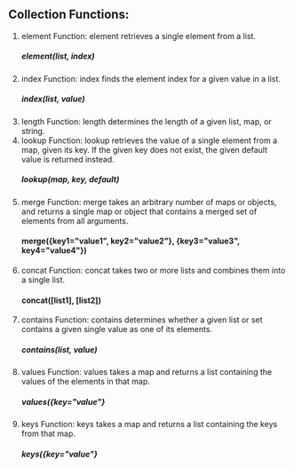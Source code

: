 ## Collection Functions:

1. element Function: element retrieves a single element from a list.
      ##### element(list, index)
2. index Function: index finds the element index for a given value in a list.
      ##### index(list, value)
3. length Function: length determines the length of a given list, map, or string.
4. lookup Function: lookup retrieves the value of a single element from a map, given its key. If the given key does not exist, the given default value is returned instead.
      ##### lookup(map, key, default)
5. merge Function: merge takes an arbitrary number of maps or objects, and returns a single map or object that contains a merged set of elements from all arguments.
      #### merge({key1="value1", key2="value2"}, {key3="value3", key4="value4"})
7. concat Function: concat takes two or more lists and combines them into a single list.
      #### concat([list1], [list2])
9. contains Function: contains determines whether a given list or set contains a given single value as one of its elements.
      ##### contains(list, value)
10. values Function: values takes a map and returns a list containing the values of the elements in that map.
      ##### values({key="value"}
11. keys Function: keys takes a map and returns a list containing the keys from that map.
      ##### keys({key="value"}
